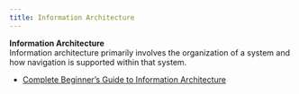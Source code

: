 ```yaml
---
title: Information Architecture
---
```

**Information Architecture**  
Information architecture primarily involves the organization of a system and how navigation is supported within that system.
*   [Complete Beginner’s Guide to Information Architecture](http://www.uxbooth.com/articles/complete-beginners-guide-to-information-architecture/)  
